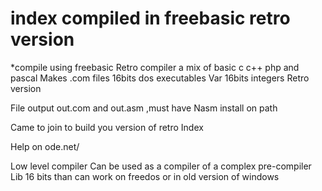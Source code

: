 # index compiled in freebasic retro version


*compile using freebasic
Retro compiler a mix of basic c c++ php and pascal
Makes .com files 16bits dos executables
Var 16bits integers
Retro version

File output out.com and out.asm ,must have 
Nasm install on path

Came to join to build you version of retro
Index


Help on
ode.net/


Low level compiler 
Can be used as a compiler of a complex pre-compiler
Lib 16 bits than can work on freedos or in old version of windows
